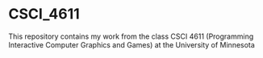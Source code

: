 # CSCI_4611
This repository contains my work from the class CSCI 4611 (Programming Interactive Computer Graphics and Games) at the University of Minnesota
